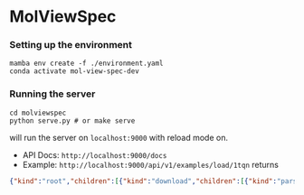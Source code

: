 MolViewSpec
=============

### Setting up the environment

```
mamba env create -f ./environment.yaml
conda activate mol-view-spec-dev
```

### Running the server

```
cd molviewspec
python serve.py # or make serve
```

will run the server on `localhost:9000` with reload mode on.

- API Docs: `http://localhost:9000/docs`
- Example: `http://localhost:9000/api/v1/examples/load/1tqn` returns 

```json
{"kind":"root","children":[{"kind":"download","children":[{"kind":"parse","children":[],"format":"mmcif"}],"url":"https://www.ebi.ac.uk/pdbe/entry-files/download/1tqn_updated.cif"}]}
```